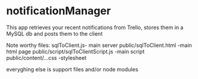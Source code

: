 notificationManager
===================

This app retrieves your recent notifications from Trello, stores them in a MySQL db and posts them to the client

Note worthy files:
  sqlToClient.js- main server
  public/sqlToClient.html -main html page
  public/script/sqlToClientScript.js -main script
  public/content/...css -stylesheet
  
everyghing else is support files and/or node modules
